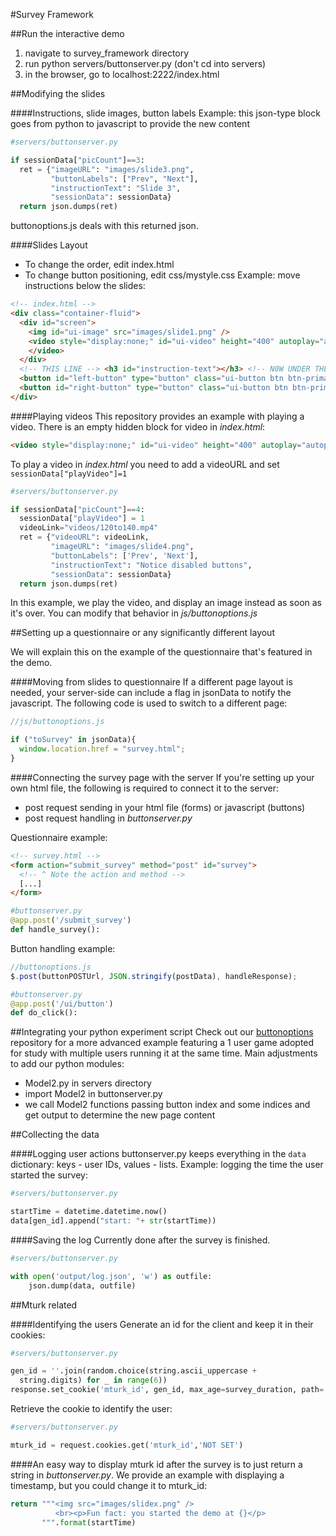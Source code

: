 #Survey Framework

##Run the interactive demo

  1. navigate to survey_framework directory
  2. run python servers/buttonserver.py (don't cd into servers)
  3. in the browser, go to localhost:2222/index.html


##Modifying the slides

####Instructions, slide images, button labels
Example: this json-type block goes from python to javascript to provide the new content
```python
#servers/buttonserver.py

if sessionData["picCount"]==3:
  ret = {"imageURL": "images/slide3.png",
         "buttonLabels": ["Prev", "Next"],
         "instructionText": "Slide 3",
         "sessionData": sessionData}
  return json.dumps(ret)
```
buttonoptions.js deals with this returned json.  


####Slides Layout
* To change the order, edit index.html
* To change button positioning, edit css/mystyle.css
Example: move instructions below the slides:
```html
<!-- index.html -->
<div class="container-fluid">
  <div id="screen">
    <img id="ui-image" src="images/slide1.png" />
    <video style="display:none;" id="ui-video" height="400" autoplay="autoplay" src="">
    </video>
  </div> 
  <!-- THIS LINE --> <h3 id="instruction-text"></h3> <!-- N0W UNDER THE IMG/VID -->
  <button id="left-button" type="button" class="ui-button btn btn-primary btn-lg" style="display:none;">null</button>
  <button id="right-button" type="button" class="ui-button btn btn-primary btn-lg">Next</button>
</div>
```


####Playing videos
This repository provides an example with playing a video. There is an empty hidden block for video in _index.html_:
```html
<video style="display:none;" id="ui-video" height="400" autoplay="autoplay" src=""></video>
```
To play a video in _index.html_ you need to add a videoURL and set ```sessionData["playVideo"]=1```
```python
#servers/buttonserver.py

if sessionData["picCount"]==4:  
  sessionData["playVideo"] = 1
  videoLink="videos/120to140.mp4"
  ret = {"videoURL": videoLink,
         "imageURL": "images/slide4.png",
         "buttonLabels": ['Prev', 'Next'],
         "instructionText": "Notice disabled buttons",
         "sessionData": sessionData}
  return json.dumps(ret)
```
In this example, we play the video, and display an image instead as soon as it's over. You can modify that behavior in _js/buttonoptions.js_  


##Setting up a questionnaire or any significantly different layout

We will explain this on the example of the questionnaire that's featured in the demo.  


####Moving from slides to questionnaire
If a different page layout is needed, your server-side can include a flag in jsonData to notify the javascript. The following code is used to switch to a different page:
```javascript
//js/buttonoptions.js

if ("toSurvey" in jsonData){
  window.location.href = "survey.html";
}
```


####Connecting the survey page with the server
If you're setting up your own html file, the following is required to connect it to the server:
* post request sending in your html file (forms) or javascript (buttons)
* post request handling in _buttonserver.py_  
  
Questionnaire example:
```html
<!-- survey.html -->
<form action="submit_survey" method="post" id="survey">
  <!-- ^ Note the action and method -->
  [...]
</form>
```
```python
#buttonserver.py
@app.post('/submit_survey')
def handle_survey():
```  

Button handling example:
```javascript
//buttonoptions.js
$.post(buttonPOSTUrl, JSON.stringify(postData), handleResponse);
```
```python
#buttonserver.py
@app.post('/ui/button')
def do_click():
```  


##Integrating your python experiment script
Check out our [buttonoptions](https://github.com/antonkuz/buttonoptions) repository for a more advanced example featuring a 1 user game adopted for study with multiple users running it at the same time.
Main adjustments to add our python modules:
* Model2.py in servers directory
* import Model2 in buttonserver.py
* we call Model2 functions passing button index and some indices and get output to determine the new page content

##Collecting the data

####Logging user actions
buttonserver.py keeps everything in the ``` data ``` dictionary: keys - user IDs, values - lists. 
Example: logging the time the user started the survey:
```python
#servers/buttonserver.py

startTime = datetime.datetime.now()
data[gen_id].append("start: "+ str(startTime))
```


####Saving the log
Currently done after the survey is finished.
```python
#servers/buttonserver.py

with open('output/log.json', 'w') as outfile:
    json.dump(data, outfile)
```


##Mturk related

####Identifying the users
Generate an id for the client and keep it in their cookies:
```python
#servers/buttonserver.py

gen_id = ''.join(random.choice(string.ascii_uppercase +
  string.digits) for _ in range(6))
response.set_cookie('mturk_id', gen_id, max_age=survey_duration, path='/')
```
Retrieve the cookie to identify the user:
```python
#servers/buttonserver.py

mturk_id = request.cookies.get('mturk_id','NOT SET')
```

####An easy way to display mturk id after the survey is to just return a string in _buttonserver.py_. We provide an example with displaying a timestamp, but you could change it to mturk_id:
```python
return """<img src="images/slidex.png" />
          <br><p>Fun fact: you started the demo at {}</p>
       """.format(startTime)
```